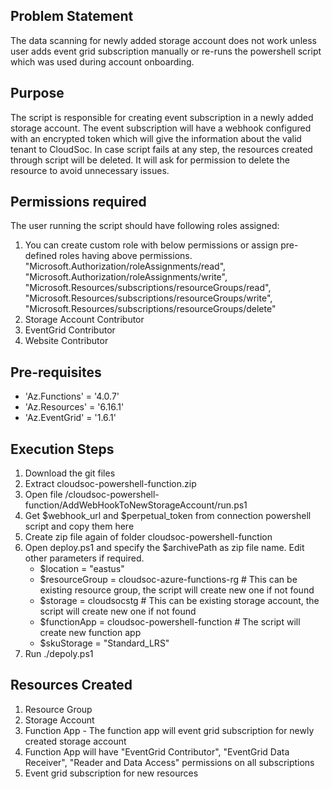 ## Problem Statement
The data scanning for newly added storage account does not work unless user adds event grid subscription manually or re-runs the powershell script which was used during account onboarding. 

## Purpose
The script is responsible for creating event subscription in a newly added storage account. The event subscription will have a webhook configured with an encrypted token which will give the information about the valid tenant to CloudSoc. 
In case script fails at any step, the resources created through script will be deleted. It will ask for permission to delete the resource to avoid unnecessary issues.

## Permissions required
The user running the script should have following roles assigned: 
1. You can create custom role with below permissions or assign pre-defined roles having above permissions. 
"Microsoft.Authorization/roleAssignments/read",
"Microsoft.Authorization/roleAssignments/write",
"Microsoft.Resources/subscriptions/resourceGroups/read",
"Microsoft.Resources/subscriptions/resourceGroups/write",
"Microsoft.Resources/subscriptions/resourceGroups/delete"
2. Storage Account Contributor
3. EventGrid Contributor
4. Website Contributor 

## Pre-requisites
- 'Az.Functions' = '4.0.7'
- 'Az.Resources' = '6.16.1'
- 'Az.EventGrid' = '1.6.1'

## Execution Steps
1. Download the git files
2. Extract cloudsoc-powershell-function.zip 
3. Open file /cloudsoc-powershell-function/AddWebHookToNewStorageAccount/run.ps1
4. Get $webhook_url and $perpetual_token from connection powershell script and copy them here
5. Create zip file again of folder cloudsoc-powershell-function
6. Open deploy.ps1 and specify the $archivePath as zip file name. Edit other parameters if required.
    - $location = "eastus"
    - $resourceGroup = cloudsoc-azure-functions-rg # This can be existing resource group, the script will create new one if not found
    - $storage =  cloudsocstg # This can be existing storage account, the script will create new one if not found
    - $functionApp = cloudsoc-powershell-function # The script will create new function app 
    - $skuStorage = "Standard_LRS"
 7. Run ./depoly.ps1

## Resources Created
1. Resource Group 
2. Storage Account 
3. Function App - The function app will event grid subscription for newly created storage account
4. Function App will have "EventGrid Contributor", "EventGrid Data Receiver", "Reader and Data Access" permissions on all subscriptions
4. Event grid subscription for new resources

